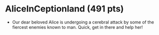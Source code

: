 # AliceInCeptionland (491 pts)

* Our dear beloved Alice is undergoing a cerebral attack by some of the fiercest enemies known to man. Quick, get in there and help her!

